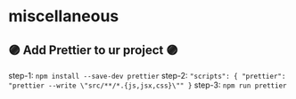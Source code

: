 # miscellaneous

## 🟣 Add Prettier to ur project 🟣
step-1: `npm install --save-dev prettier`
step-2: ```"scripts": {
  "prettier": "prettier --write \"src/**/*.{js,jsx,css}\""
}```
step-3: `npm run prettier`
